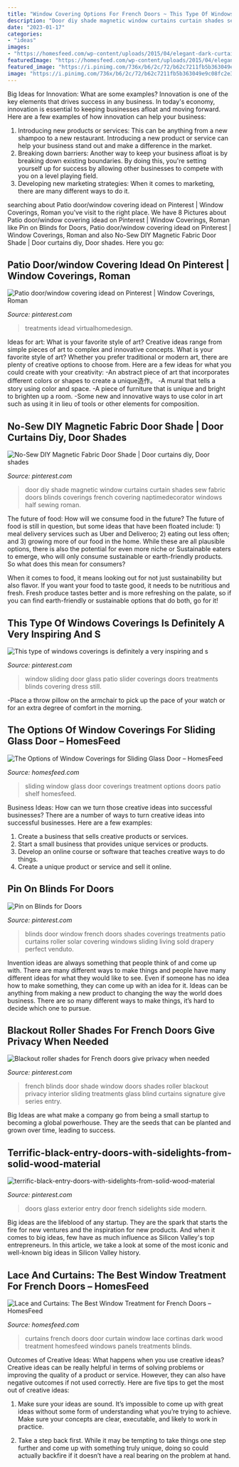```yaml
---
title: "Window Covering Options For French Doors ~ This Type Of Windows Coverings Is Definitely A Very Inspiring And S"
description: "Door diy shade magnetic window curtains curtain shades sew fabric doors blinds coverings french covering naptimedecorator windows half sewing roman"
date: "2023-01-17"
categories:
- "ideas"
images:
- "https://homesfeed.com/wp-content/uploads/2015/04/elegant-dark-curtain-installation-for-French-door-dark-wood-planks-flooring.jpg"
featuredImage: "https://homesfeed.com/wp-content/uploads/2015/04/elegant-dark-curtain-installation-for-French-door-dark-wood-planks-flooring.jpg"
featured_image: "https://i.pinimg.com/736x/b6/2c/72/b62c7211fb5b363049e9c08fc2e3a893--diy-blinds-door-shades.jpg"
image: "https://i.pinimg.com/736x/b6/2c/72/b62c7211fb5b363049e9c08fc2e3a893--diy-blinds-door-shades.jpg"
---
```



Big Ideas for Innovation: What are some examples?
Innovation is one of the key elements that drives success in any business. In today's economy, innovation is essential to keeping businesses afloat and moving forward. Here are a few examples of how innovation can help your business: 
1. Introducing new products or services: This can be anything from a new shampoo to a new restaurant. Introducing a new product or service can help your business stand out and make a difference in the market. 
2. Breaking down barriers: Another way to keep your business afloat is by breaking down existing boundaries. By doing this, you're setting yourself up for success by allowing other businesses to compete with you on a level playing field. 
3. Developing new marketing strategies: When it comes to marketing, there are many different ways to do it.

	

		
searching about Patio door/window covering idead on Pinterest | Window Coverings, Roman you've visit to the right place. We have 8 Pictures about Patio door/window covering idead on Pinterest | Window Coverings, Roman like Pin on Blinds for Doors, Patio door/window covering idead on Pinterest | Window Coverings, Roman and also No-Sew DIY Magnetic Fabric Door Shade | Door curtains diy, Door shades. Here you go:
		
    
## Patio Door/window Covering Idead On Pinterest | Window Coverings, Roman

<img loading=lazy src="https://s-media-cache-ak0.pinimg.com/originals/f5/1e/93/f51e9345228ec8963058a035522b546c.jpg" onerror="this.onerror=null;this.src='https://tse4.mm.bing.net/th?id=OIP.BOAPN8O0v8gYIvgpzBI9BwHaFe&amp;pid=15.1';" alt="Patio door/window covering idead on Pinterest | Window Coverings, Roman">

_Source: pinterest.com_

>treatments idead virtualhomedesign. 

	

Ideas for art: What is your favorite style of art?
Creative ideas range from simple pieces of art to complex and innovative concepts. What is your favorite style of art? Whether you prefer traditional or modern art, there are plenty of creative options to choose from. Here are a few ideas for what you could create with your creativity: 
-An abstract piece of art that incorporates different colors or shapes to create a unique造作。
-A mural that tells a story using color and space.
-A piece of furniture that is unique and bright to brighten up a room.
-Some new and innovative ways to use color in art such as using it in lieu of tools or other elements for composition.

    
## No-Sew DIY Magnetic Fabric Door Shade | Door Curtains Diy, Door Shades

<img loading=lazy src="https://i.pinimg.com/736x/b6/2c/72/b62c7211fb5b363049e9c08fc2e3a893--diy-blinds-door-shades.jpg" onerror="this.onerror=null;this.src='https://tse1.mm.bing.net/th?id=OIP.-YXlyJgLBCxPB3jN4mrLoAHaLb&amp;pid=15.1';" alt="No-Sew DIY Magnetic Fabric Door Shade | Door curtains diy, Door shades">

_Source: pinterest.com_

>door diy shade magnetic window curtains curtain shades sew fabric doors blinds coverings french covering naptimedecorator windows half sewing roman. 

	

The future of food: How will we consume food in the future?
The future of food is still in question, but some ideas that have been floated include: 1) meal delivery services such as Uber and Deliveroo; 2) eating out less often; and 3) growing more of our food in the home. 
While these are all plausible options, there is also the potential for even more niche or Sustainable eaters to emerge, who will only consume sustainable or earth-friendly products. So what does this mean for consumers? 

When it comes to food, it means looking out for not just sustainability but also flavor. If you want your food to taste good, it needs to be nutritious and fresh. Fresh produce tastes better and is more refreshing on the palate, so if you can find earth-friendly or sustainable options that do both, go for it!

    
## This Type Of Windows Coverings Is Definitely A Very Inspiring And S

<img loading=lazy src="https://i.pinimg.com/736x/dd/a9/d7/dda9d7850fd09a0eafa76bffd48a17c3.jpg" onerror="this.onerror=null;this.src='https://tse1.mm.bing.net/th?id=OIP.bDhJeWQPmguMZn9BW8gQ4gHaHa&amp;pid=15.1';" alt="This type of windows coverings is definitely a very inspiring and s">

_Source: pinterest.com_

>window sliding door glass patio slider coverings doors treatments blinds covering dress still. 

	

-Place a throw pillow on the armchair to pick up the pace of your watch or for an extra degree of comfort in the morning.

    
## The Options Of Window Coverings For Sliding Glass Door – HomesFeed

<img loading=lazy src="https://homesfeed.com/wp-content/uploads/2015/06/honeycomb-window-treatment-for-small-sliding-glass-door-wood-planks-flooring-book-shelf-as-the-entryway-furniture.jpg" onerror="this.onerror=null;this.src='https://tse4.mm.bing.net/th?id=OIP.Z6wWE-yBgQuR_tel5x6frAHaIK&amp;pid=15.1';" alt="The Options of Window Coverings for Sliding Glass Door – HomesFeed">

_Source: homesfeed.com_

>sliding window glass door coverings treatment options doors patio shelf homesfeed. 

	

Business Ideas: How can we turn those creative ideas into successful businesses?
There are a number of ways to turn creative ideas into successful businesses. Here are a few examples: 
1. Create a business that sells creative products or services.
2. Start a small business that provides unique services or products.
3. Develop an online course or software that teaches creative ways to do things. 
4. Create a unique product or service and sell it online.

    
## Pin On Blinds For Doors

<img loading=lazy src="https://i.pinimg.com/originals/7f/70/81/7f7081745959e2db7d26d2cca95428eb.jpg" onerror="this.onerror=null;this.src='https://tse2.mm.bing.net/th?id=OIP.eqhu-bJPe8DJlXEqFRC6qgHaLH&amp;pid=15.1';" alt="Pin on Blinds for Doors">

_Source: pinterest.com_

>blinds door window french doors shades coverings treatments patio curtains roller solar covering windows sliding living sold drapery perfect venduto. 

	

Invention ideas are always something that people think of and come up with. There are many different ways to make things and people have many different ideas for what they would like to see. Even if someone has no idea how to make something, they can come up with an idea for it. Ideas can be anything from making a new product to changing the way the world does business. There are so many different ways to make things, it’s hard to decide which one to pursue.

    
## Blackout Roller Shades For French Doors Give Privacy When Needed

<img loading=lazy src="https://s-media-cache-ak0.pinimg.com/736x/b1/64/fd/b164fd850647610ad0509f182ff8d75a.jpg" onerror="this.onerror=null;this.src='https://tse1.mm.bing.net/th?id=OIP.Oy5kr6eI2aGV7CA3hrpWggHaJ3&amp;pid=15.1';" alt="Blackout roller shades for French doors give privacy when needed">

_Source: pinterest.com_

>french blinds door shade window doors shades roller blackout privacy interior sliding treatments glass blind curtains signature give series entry. 

	

Big Ideas are what make a company go from being a small startup to becoming a global powerhouse. They are the seeds that can be planted and grown over time, leading to success.

    
## Terrific-black-entry-doors-with-sidelights-from-solid-wood-material

<img loading=lazy src="https://i.pinimg.com/originals/5e/80/63/5e80635ef11dd1fc6d71c509f98f4cbd.jpg" onerror="this.onerror=null;this.src='https://tse3.mm.bing.net/th?id=OIP.LxO9PrDJld0507WVvdMT3wHaJ4&amp;pid=15.1';" alt="terrific-black-entry-doors-with-sidelights-from-solid-wood-material">

_Source: pinterest.com_

>doors glass exterior entry door french sidelights side modern. 

	

Big ideas are the lifeblood of any startup. They are the spark that starts the fire for new ventures and the inspiration for new products. And when it comes to big ideas, few have as much influence as Silicon Valley's top entrepreneurs. In this article, we take a look at some of the most iconic and well-known big ideas in Silicon Valley history.

    
## Lace And Curtains: The Best Window Treatment For French Doors – HomesFeed

<img loading=lazy src="https://homesfeed.com/wp-content/uploads/2015/04/elegant-dark-curtain-installation-for-French-door-dark-wood-planks-flooring.jpg" onerror="this.onerror=null;this.src='https://tse3.mm.bing.net/th?id=OIP.r8hTVNJSoNSn4MQkyqmluwHaHo&amp;pid=15.1';" alt="Lace and Curtains: The Best Window Treatment for French Doors – HomesFeed">

_Source: homesfeed.com_

>curtains french doors door curtain window lace cortinas dark wood treatment homesfeed windows panels treatments blinds. 

	

Outcomes of Creative Ideas: What happens when you use creative ideas?
Creative ideas can be really helpful in terms of solving problems or improving the quality of a product or service. However, they can also have negative outcomes if not used correctly. Here are five tips to get the most out of creative ideas:
1. Make sure your ideas are sound. It’s impossible to come up with great ideas without some form of understanding what you’re trying to achieve. Make sure your concepts are clear, executable, and likely to work in practice.

2. Take a step back first. While it may be tempting to take things one step further and come up with something truly unique, doing so could actually backfire if it doesn’t have a real bearing on the problem at hand.

